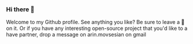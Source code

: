 ### Hi there 👋
Welcome to my Github profile. See anything you like? Be sure to leave a 🌟 on it. Or if you have any interesting open-source project that you'd like to a have partner, drop a message on arin.movsesian on gmail

<!--
**ArinMovsesian/ArinMovsesian** is a ✨ _special_ ✨ repository because its `README.md` (this file) appears on your GitHub profile.

Here are some ideas to get you started:

- 🔭 I’m currently working on ...
- 🌱 I’m currently learning ...
- 👯 I’m looking to collaborate on ...
- 🤔 I’m looking for help with ...
- 💬 Ask me about ...
- 📫 How to reach me: ...
- 😄 Pronouns: ...
- ⚡ Fun fact: ...
-->
